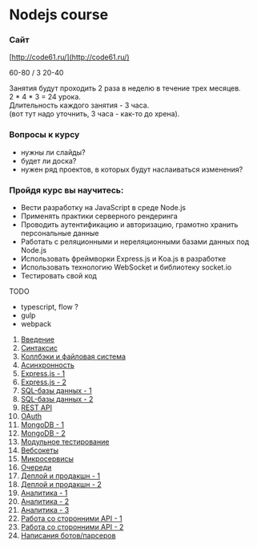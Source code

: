 # Nodejs course

### Сайт
[http://code61.ru/](http://code61.ru/)

60-80 / 3
20-40

Занятия будут проходить 2 раза в неделю в течение трех месяцев.  
2 * 4 * 3 = 24 урока.  
Длительность каждого занятия - 3 часа.  
(вот тут надо уточнить, 3 часа - как-то до хрена).  

### Вопросы к курсу
 - нужны ли слайды?
 - будет ли доска?
 - нужен ряд проектов, в которых будут наслаиваться изменения?

### Пройдя курс вы научитесь:  
- Вести разработку на JavaScript в среде Node.js  
- Применять практики серверного рендеринга  
- Проводить аутентификацию и авторизацию, грамотно хранить персональные данные  
- Работать с реляционными и нереляционными базами данных под Node.js  
- Использовать фреймворки Express.js и Koa.js в разработке  
- Использовать технологию WebSocket и библиотеку socket.io  
- Тестировать свой код  

TODO
 - typescript, flow ?
 - gulp
 - webpack

1. [Введение](/lessons/lesson_1.md)  
2. [Синтаксис](/lessons/lesson_2.md)  
3. [Коллбэки и файловая система](/lessons/lesson_3.md)  
4. [Асинхронность](/lessons/lesson_4.md)  
5. [Express.js - 1](/lessons/lesson_5.md)  
6. [Express.js - 2](/lessons/lesson_6.md)  
7. [SQL-базы данных - 1](/lessons/lesson_7.md)  
8. [SQL-базы данных - 2](/lessons/lesson_8.md)  
9. [REST API](/lessons/lesson_9.md)  
10. [OAuth](/lessons/lesson_10.md)  
11. [MongoDB - 1](/lessons/lesson_11.md)  
12. [MongoDB - 2](/lessons/lesson_12.md)  
13. [Модульное тестирование](/lessons/lesson_13.md)  
14. [Вебсокеты](/lessons/lesson_14.md)  
15. [Микросервисы](/lessons/lesson_15.md)  
16. [Очереди](/lessons/lesson_16.md)  
17. [Деплой и продакшн - 1](/lessons/lesson_17.md)  
18. [Деплой и продакшн - 2](/lessons/lesson_18.md)  
19. [Аналитика - 1](/lessons/lesson_19.md)  
20. [Аналитика - 2](/lessons/lesson_20.md)  
21. [Аналитика - 3](/lessons/lesson_21.md)  
22. [Работа со сторонними API - 1](/lessons/lesson_22.md)
23. [Работа со сторонними API - 2](/lessons/lesson_23.md)
24. [Написания ботов/парсеров](/lessons/lesson_24.md)  
